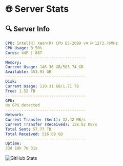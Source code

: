 # 🌐 Server Stats
## 🔍 Server Info
```yaml
CPU: Intel(R) Xeon(R) CPU E5-2699 v4 @ 1273.76MHz
CPU Usage: 0.50%
Cores: 44P | 88T
-----------------------------------
Memory:
Current Usage: 146.36 GB/503.74 GB
Available: 353.93 GB
-----------------------------------
Disk:
Current Usage: 110.31 GB/1.71 TB
Free: 1.52 TB
-----------------------------------
GPU:
No GPU detected
-----------------------------------
Network:
Current Transfer (Sent): 32.42 MB/s
Current Transfer (Received): 138.02 KB/s
Total Sent: 57.77 TB
Total Received: 516.89 GB
-----------------------------------
Uptime:
33d 18h 7m 31s
```
![GitHub Stats](https://img.shields.io/badge/Updated-2025-04-10_15:30:20-blue)